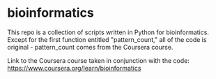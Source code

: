 # bioinformatics
This repo is a collection of scripts written in Python for bioinformatics.
Except for the first function entitled "pattern_count," all of the code is original - pattern_count comes from the Coursera course.

Link to the Coursera course taken in conjunction with the code: https://www.coursera.org/learn/bioinformatics
